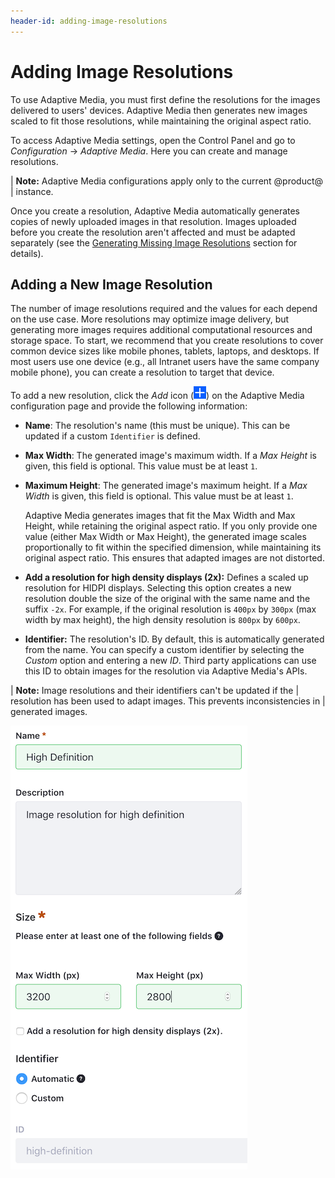 ```yaml
---
header-id: adding-image-resolutions
---
```


# Adding Image Resolutions

To use Adaptive Media, you must first define the resolutions for the images 
delivered to users' devices. Adaptive Media then generates new images scaled to
fit those resolutions, while maintaining the original aspect ratio. 

To access Adaptive Media settings, open the Control Panel and go to 
*Configuration* &rarr; *Adaptive Media*. Here you can create and manage 
resolutions. 

| **Note:** Adaptive Media configurations apply only to the current @product@
| instance.

Once you create a resolution, Adaptive Media automatically generates copies of 
newly uploaded images in that resolution. Images uploaded before you create the 
resolution aren't affected and must be adapted separately (see the 
[Generating Missing Image Resolutions](/docs/7-0/user/-/knowledge_base/u/managing-image-resolutions#generating-missing-image-resolutions) 
section for details). 

## Adding a New Image Resolution

The number of image resolutions required and the values for each depend on the 
use case. More resolutions may optimize image delivery, but generating 
more images requires additional computational resources and storage space. To 
start, we recommend that you create resolutions to cover common device sizes 
like mobile phones, tablets, laptops, and desktops. If most users use one device 
(e.g., all Intranet users have the same company mobile phone), you can create a 
resolution to target that device. 

To add a new resolution, click the *Add* icon 
(![Add new resolution](../../../../images/icon-add.png)) on the Adaptive Media 
configuration page and provide the following information: 

-   **Name**: The resolution's name (this must be unique). This can be 
    updated if a custom `Identifier` is defined. <!-- Need to confirm this with 
    Adolfo. This didn't seem to be the case when I tested. -->
-   **Max Width**: The generated image's maximum width. If a *Max Height* is 
    given, this field is optional. This value must be at least `1`.
-   **Maximum Height**: The generated image's maximum height. If a *Max Width* 
    is given, this field is optional. This value must be at least `1`.

    Adaptive Media generates images that fit the Max Width and Max Height, while 
    retaining the original aspect ratio. If you only provide one value (either 
    Max Width or Max Height), the generated image scales proportionally to fit 
    within the specified dimension, while maintaining its original aspect ratio. 
    This ensures that adapted images are not distorted. 

-   **Add a resolution for high density displays (2x):** Defines a scaled up
    resolution for HIDPI displays. Selecting this option creates a new
    resolution double the size of the original with the same name and the
    suffix `-2x`. For example, if the original resolution is `400px` by `300px`
    (max width by max height), the high density resolution is `800px` by
    `600px`. 

-   **Identifier:** The resolution's ID. By default, this is automatically 
    generated from the name. You can specify a custom identifier by selecting 
    the *Custom* option and entering a new *ID*. Third party applications can 
    use this ID to obtain images for the resolution via Adaptive Media's APIs. 

| **Note:** Image resolutions and their identifiers can't be updated if the
| resolution has been used to adapt images. This prevents inconsistencies in
| generated images.

![Figure 1: The form for adding a new Adaptive Media resolution.](../../../../images/adaptive-media-new-img-resolution.png)
